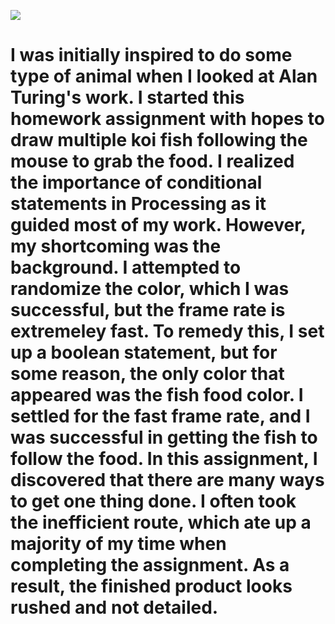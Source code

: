 ![](/July%2013/July13Homework.png)
# I was initially inspired to do some type of animal when I looked at Alan Turing's work. I  started this homework assignment with hopes to draw multiple koi fish following the mouse to grab the food. I realized the importance of conditional statements in Processing as it guided most of my work. However, my shortcoming was the background. I attempted to randomize the color, which I was successful, but the frame rate is extremeley fast. To remedy this, I set up a boolean statement, but for some reason, the only color that appeared was the fish food color. I settled for the fast frame rate, and I was successful in getting the fish to follow the food. In this assignment, I discovered that there are many ways to get one thing done. I often took the inefficient route, which ate up a majority of my time when completing the assignment. As a result, the finished product looks rushed and not detailed.
